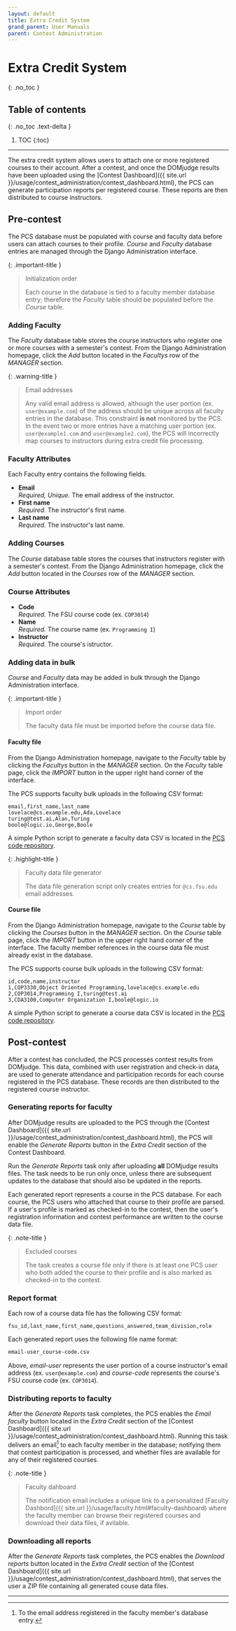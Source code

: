 ```yaml
---
layout: default
title: Extra Credit System
grand_parent: User Manuals
parent: Contest Administration
---
```


# Extra Credit System
{: .no_toc }

## Table of contents
{: .no_toc .text-delta }

1. TOC
{:toc}

---

The extra credit system allows users to attach one or more registered courses to their account. After a contest, and once the DOMjudge results have been uploaded using the [Contest Dashboard]({{ site.url }}/usage/contest_administration/contest_dashboard.html), the PCS can generate participation reports per registered course. These reports are then distributed to course instructors.

## Pre-contest

The PCS database must be populated with course and faculty data before users can attach courses to their profile. *Course* and *Faculty* database entries are managed through the Django Administration interface. 

{: .important-title }
> Initialization order
>
> Each course in the database is tied to a faculty member database entry; therefore the *Faculty* table should be populated before the *Course* table. 

### Adding Faculty

The *Faculty* database table stores the course instructors who register one or more courses with a semester's contest. From the Django Administration homepage, click the *Add* button located in the *Facultys* row of the *MANAGER* section. 

{: .warning-title }
> Email addresses
>
> Any valid email address is allowed, although the user portion (ex. `user@example.com`) of the address should be unique across all faculty entries in the database. This constraint **is not** monitored by the PCS. In the event two or more entries have a matching user portion (ex. `user@example1.com` and `user@example2.com`), the PCS will incorrectly map courses to instructors during extra credit file processing.

### Faculty Attributes

Each Faculty entry contains the following fields.

- **Email**  
  *Required, Unique.* The email address of the instructor.
- **First name**  
  *Required.* The instructor's first name.
- **Last name**  
  *Required.* The instructor's last name.


### Adding Courses

The *Course* database table stores the courses that instructors register with a semester's contest. From the Django Administration homepage, click the *Add* button located in the *Courses* row of the *MANAGER* section. 

### Course Attributes

- **Code**  
  *Required.* The FSU course code (ex. `COP3014`)
- **Name**  
  *Required.* The course name (ex. `Programming I`)
- **Instructor**  
  *Required.* The course's istructor. 


### Adding data in bulk

*Course* and *Faculty* data may be added in bulk through the Django Administration interface. 

{: .important-title }
> Import order
>
> The faculty data file must be imported before the course data file. 

#### Faculty file

From the Django Administration homepage, navigate to the *Faculty* table by clicking the *Facultys* button in the *MANAGER* section. On the *Faculty* table page, click the *IMPORT* button in the upper right hand corner of the interface. 

The PCS supports faculty bulk uploads in the following CSV format:  

```
email,first_name,last_name
lovelace@cs.example.edu,Ada,Lovelace
turing@test.ai,Alan,Turing
boole@logic.io,George,Boole
```

A simple Python script to generate a faculty data CSV is located in the [PCS code repository](https://github.com/FSU-ACM/Programming-Contest-Suite/blob/main/utils/faculty_csv_gen.py). 

{: .highlight-title }
> Faculty data file generator
>
> The data file generation script only creates entries for `@cs.fsu.edu` email addresses.


#### Course file

From the Django Administration homepage, navigate to the *Course* table by clicking the *Courses* button in the *MANAGER* section. On the *Course* table page, click the *IMPORT* button in the upper right hand corner of the interface. The faculty member references in the course data file must already exist in the database.

The PCS supports course bulk uploads in the following CSV format: 

```
id,code,name,instructor
1,COP3330,Object Oriented Programming,lovelace@cs.example.edu
2,COP3014,Programming I,turing@test.ai
3,CDA3100,Computer Organization I,boole@logic.io
```
A simple Python script to generate a course data CSV is located in the [PCS code repository](https://github.com/FSU-ACM/Programming-Contest-Suite/blob/main/utils/course_csv_gen.py).


## Post-contest

After a contest has concluded, the PCS processes contest results from DOMjudge. This data, combined with user registration and check-in data, are used to generate attendance and participation records for each course registered in the PCS database. These records are then distributed to the registered course instructor.

### Generating reports for faculty

After DOMjudge results are uploaded to the PCS through the [Contest Dashboard]({{ site.url }}/usage/contest_administration/contest_dashboard.html), the PCS will enable the *Generate Reports* button in the *Extra Credit* section of the Contest Dashboard. 

Run the *Generate Reports* task only after uploading **all** DOMjudge results files. The task needs to be run only once, unless there are subsequent updates to the database that should also be updated in the reports. 

Each generated report represents a course in the PCS database. For each course, the PCS users who attached that course to their profile are parsed. If a user's profile is marked as checked-in to the contest, then the user's registration information and contest performance are written to the course data file.

{: .note-title }
> Excluded courses
>
> The task creates a course file only if there is at least one PCS user who both added the course to their profile and is also marked as checked-in to the contest. 

### Report format

Each row of a course data file has the following CSV format:

```
fsu_id,last_name,first_name,questions_answered,team_division,role
```

Each generated report uses the following file name format:

```bash
email-user_course-code.csv
```

Above, *email-user* represents the user portion of a course instructor's email address (ex. `user@example.com`) and *course-code* represents the course's FSU course code (ex. `COP3014`).

### Distributing reports to faculty

After the *Generate Reports* task completes, the PCS enables the *Email faculty* button located in the *Extra Credit* section of the [Contest Dashboard]({{ site.url }}/usage/contest_administration/contest_dashboard.html).  Running this task delivers an email[^1] to each faculty member in the database; notifying them that contest participation is processed, and whether files are available for any of their registered courses.


{: .note-title }
> Faculty dahboard
>
> The notification email includes a unique link to a personalized [Faculty Dashbord]({{ site.url }}/usage/faculty.html#faculty-dashboard) where the faculty member can browse their registered courses and download their data files, if avilable.

### Downloading all reports

After the *Generate Reports* task completes, the PCS enables the *Download reports* button located in the *Extra Credit* section of the [Contest Dashboard]({{ site.url }}/usage/contest_administration/contest_dashboard.html), that serves the user a ZIP file containing all generated couse data files.

---
[^1]: To the email address registered in the faculty member's database entry.
